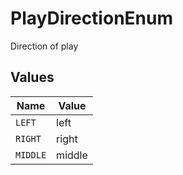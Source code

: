 # PlayDirectionEnum

Direction of play


## Values

| Name     | Value    |
| -------- | -------- |
| `LEFT`   | left     |
| `RIGHT`  | right    |
| `MIDDLE` | middle   |